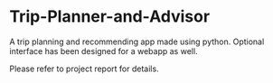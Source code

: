 # Trip-Planner-and-Advisor

A trip planning and recommending app made using python. Optional interface has been designed for a webapp as well.

Please refer to project report for details.
